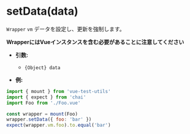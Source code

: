 # setData(data)

`Wrapper` `vm` データを設定し、更新を強制します。

**WrapperにはVueインスタンスを含む必要があることに注意してください**

- **引数:**
  - `{Object} data`

- **例:**

```js
import { mount } from 'vue-test-utils'
import { expect } from 'chai'
import Foo from './Foo.vue'

const wrapper = mount(Foo)
wrapper.setData({ foo: 'bar' })
expect(wrapper.vm.foo).to.equal('bar')
```

